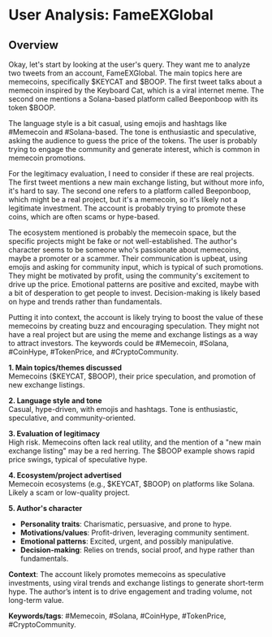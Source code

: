 # User Analysis: FameEXGlobal

## Overview

<think>
Okay, let's start by looking at the user's query. They want me to analyze two tweets from an account, FameEXGlobal. The main topics here are memecoins, specifically $KEYCAT and $BOOP. The first tweet talks about a memecoin inspired by the Keyboard Cat, which is a viral internet meme. The second one mentions a Solana-based platform called Beeponboop with its token $BOOP. 

The language style is a bit casual, using emojis and hashtags like #Memecoin and #Solana-based. The tone is enthusiastic and speculative, asking the audience to guess the price of the tokens. The user is probably trying to engage the community and generate interest, which is common in memecoin promotions.

For the legitimacy evaluation, I need to consider if these are real projects. The first tweet mentions a new main exchange listing, but without more info, it's hard to say. The second one refers to a platform called Beeponboop, which might be a real project, but it's a memecoin, so it's likely not a legitimate investment. The account is probably trying to promote these coins, which are often scams or hype-based.

The ecosystem mentioned is probably the memecoin space, but the specific projects might be fake or not well-established. The author's character seems to be someone who's passionate about memecoins, maybe a promoter or a scammer. Their communication is upbeat, using emojis and asking for community input, which is typical of such promotions. They might be motivated by profit, using the community's excitement to drive up the price. Emotional patterns are positive and excited, maybe with a bit of desperation to get people to invest. Decision-making is likely based on hype and trends rather than fundamentals.

Putting it into context, the account is likely trying to boost the value of these memecoins by creating buzz and encouraging speculation. They might not have a real project but are using the meme and exchange listings as a way to attract investors. The keywords could be #Memecoin, #Solana, #CoinHype, #TokenPrice, and #CryptoCommunity.
</think>

**1. Main topics/themes discussed**  
Memecoins ($KEYCAT, $BOOP), their price speculation, and promotion of new exchange listings.  

**2. Language style and tone**  
Casual, hype-driven, with emojis and hashtags. Tone is enthusiastic, speculative, and community-oriented.  

**3. Evaluation of legitimacy**  
High risk. Memecoins often lack real utility, and the mention of a "new main exchange listing" may be a red herring. The $BOOP example shows rapid price swings, typical of speculative hype.  

**4. Ecosystem/project advertised**  
Memecoin ecosystems (e.g., $KEYCAT, $BOOP) on platforms like Solana. Likely a scam or low-quality project.  

**5. Author's character**  
- **Personality traits**: Charismatic, persuasive, and prone to hype.  
- **Motivations/values**: Profit-driven, leveraging community sentiment.  
- **Emotional patterns**: Excited, urgent, and possibly manipulative.  
- **Decision-making**: Relies on trends, social proof, and hype rather than fundamentals.  

**Context**: The account likely promotes memecoins as speculative investments, using viral trends and exchange listings to generate short-term hype. The author’s intent is to drive engagement and trading volume, not long-term value.  

**Keywords/tags**: #Memecoin, #Solana, #CoinHype, #TokenPrice, #CryptoCommunity.